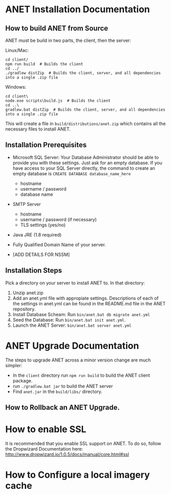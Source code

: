 # ANET Installation Documentation

## How to build ANET from Source
ANET must be build in two parts, the client, then the server: 

Linux/Mac:
```
cd client/
npm run build  # Builds the client
cd ../
./gradlew distZip  # Builds the client, server, and all dependencies into a single .zip file 
```

Windows:
```
cd client\
node.exe scripts\build.js  # Builds the client
cd ..\
gradlew.bat distZip  # Builds the client, server, and all dependencies into a single .zip file 
```

This will create a file in `build/distributions/anet.zip` which contains all the necessary files to install ANET. 

## Installation Prerequisites
- Microsoft SQL Server:  Your Database Administrator should be able to provide you with these settings.  Just ask for an empty database. If you have access to your SQL Server directly, the command to create an empty database is `CREATE DATABASE database_name_here` 
	- hostname
	- username / password
	- database name
- SMTP Server
	- hostname
	- username / password (if necessary)
	- TLS settings (yes/no)
- Java JRE (1.8 required)
- Fully Qualified Domain Name of your server. 

- [ADD DETAILS FOR NSSM] 

## Installation Steps
Pick a directory on your server to install ANET to. In that directory: 
1. Unzip anet.zip
2. Add an anet.yml file with appropiate settings.  Descriptions of each of the settings in anet.yml can be found in the README.md file in the ANET repository. 
3. Install Database Scheam: Run `bin/anet.bat db migrate anet.yml`
4. Seed the Database: Run `bin/anet.bat init anet.yml`.
5. Launch the ANET Server: `bin/anet.bat server anet.yml`

# ANET Upgrade Documentation
The steps to upgrade ANET across a minor version change are much simpler: 
- In the `client` directory run `npm run build` to build the ANET client package. 
- run `./gradlew.bat jar` to build the ANET server
- Find `anet.jar` in the `build/libs/` directory. 
## How to Rollback an ANET Upgrade. 

# How to enable SSL
It is recommended that you enable SSL support on ANET.  To do so, follow the Dropwizard Documentation here: http://www.dropwizard.io/1.0.5/docs/manual/core.html#ssl 

# How to Configure a local imagery cache
